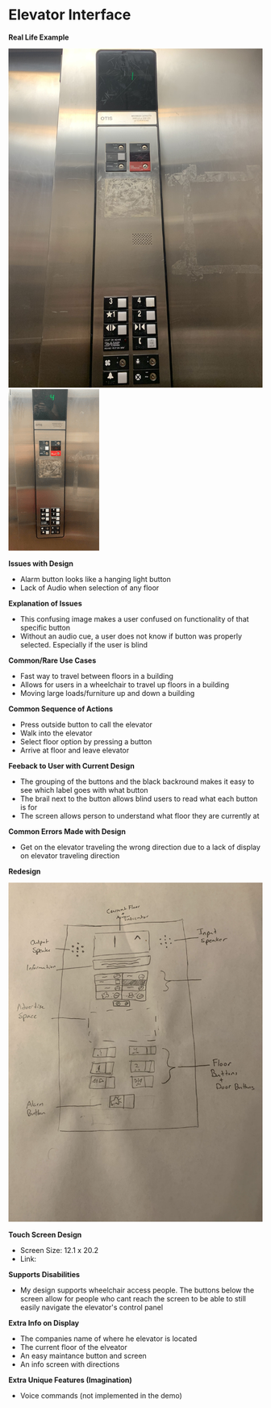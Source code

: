 # Elevator Interface

**Real Life Example**

![](IMG_8745.jpg)
![](WorkingElevator.gif)

**Issues with Design**

- Alarm button looks like a hanging light button
- Lack of Audio when selection of any floor

**Explanation of Issues**

- This confusing image makes a user confused on functionality of that specific button
- Without an audio cue, a user does not know if button was properly selected. Especially if the user is blind

**Common/Rare Use Cases**

- Fast way to travel between floors in a building
- Allows for users in a wheelchair to travel up floors in a building
- Moving large loads/furniture up and down a building

**Common Sequence of Actions**

- Press outside button to call the elevator
- Walk into the elevator
- Select floor option by pressing a button
- Arrive at floor and leave elevator

**Feeback to User with Current Design**

- The grouping of the buttons and the black backround makes it easy to see which label goes with what button
- The brail next to the button allows blind users to read what each button is for
- The screen allows person to understand what floor they are currently at

**Common Errors Made with Design**

- Get on the elevator traveling the wrong direction due to a lack of display on elevator traveling direction

**Redesign**

![](IMG_8775.jpg)

**Touch Screen Design**

- Screen Size: 12.1 x 20.2
- Link:

**Supports Disabilities**

- My design supports wheelchair access people. The buttons below the screen allow for people who cant reach the screen to be able to still easily navigate the elevator's control panel

**Extra Info on Display**

- The companies name of where he elevator is located
- The current floor of the elveator
- An easy maintance button and screen
- An info screen with directions

**Extra Unique Features (Imagination)**

- Voice commands (not implemented in the demo)
